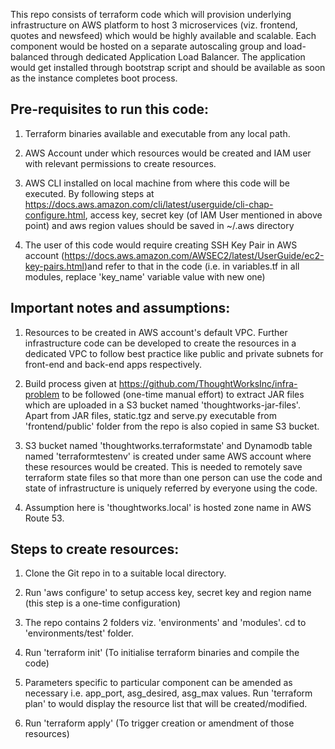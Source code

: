 This repo consists of terraform code which will provision underlying infrastructure on AWS platform to host 3 microservices (viz. frontend, quotes and newsfeed) which would be highly available and scalable. Each component would be hosted on a separate autoscaling group and load-balanced through dedicated Application Load Balancer. The application would get installed through bootstrap script and should be available as soon as the instance completes boot process.

Pre-requisites to run this code:
--------------------------------
1) Terraform binaries available and executable from any local path.

2) AWS Account under which resources would be created and IAM user with relevant permissions to create resources.

3) AWS CLI installed on local machine from where this code will be executed. By following steps at https://docs.aws.amazon.com/cli/latest/userguide/cli-chap-configure.html, access key, secret key (of IAM User mentioned in above point) and aws region values should be saved in ~/.aws directory

4) The user of this code would require creating SSH Key Pair in AWS account (https://docs.aws.amazon.com/AWSEC2/latest/UserGuide/ec2-key-pairs.html)and refer to that in the code (i.e. in variables.tf in all modules, replace 'key_name' variable value with new one)

Important notes and assumptions:
-------------------------------
1) Resources to be created in AWS account's default VPC. Further infrastructure code can be developed to create the resources in a dedicated VPC to follow best practice like public and private subnets for front-end and back-end apps respectively.

2) Build process given at https://github.com/ThoughtWorksInc/infra-problem to be followed (one-time manual effort) to extract JAR files which are uploaded in a S3 bucket named 'thoughtworks-jar-files'. Apart from JAR files, static.tgz and serve.py executable from 'frontend/public' folder from the repo is also copied in same S3 bucket.

3) S3 bucket named 'thoughtworks.terraformstate' and Dynamodb table named 'terraformtestenv' is created under same AWS account where these resources would be created. This is needed to remotely save terraform state files so that more than one person can use the code and state of infrastructure is uniquely referred by everyone using the code.

4) Assumption here is 'thoughtworks.local' is hosted zone name in AWS Route 53.


Steps to create resources:
-------------------------
1) Clone the Git repo in to a suitable local directory.

2) Run 'aws configure' to setup access key, secret key and region name (this step is a one-time configuration)

3) The repo contains 2 folders viz. 'environments' and 'modules'. cd to 'environments/test' folder.

4) Run 'terraform init' (To initialise terraform binaries and compile the code)

5) Parameters specific to particular component can be amended as necessary i.e. app_port, asg_desired, asg_max values. Run 'terraform plan' to would display the resource list that will be created/modified.

6) Run 'terraform apply' (To trigger creation or amendment of those resources)
